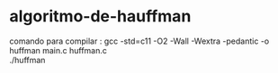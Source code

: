 # algoritmo-de-hauffman

comando para compilar :  gcc -std=c11 -O2 -Wall -Wextra -pedantic -o huffman main.c huffman.c  
                         ./huffman